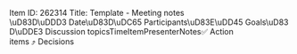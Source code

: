 Item ID: 262314
Title: Template - Meeting notes
\uD83D\uDDD3 Date\uD83D\uDC65 Participants\uD83E\uDD45 Goals\uD83D\uDDE3 Discussion topicsTimeItemPresenterNotes✅ Action items ⤴ Decisions
